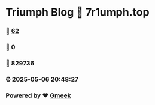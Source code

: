 # Triumph Blog :link: 7r1umph.top 
### :page_facing_up: [62](7r1umph.top/tag.html) 
### :speech_balloon: 0 
### :hibiscus: 829736 
### :alarm_clock: 2025-05-06 20:48:27 
### Powered by :heart: [Gmeek](https://github.com/Meekdai/Gmeek)
